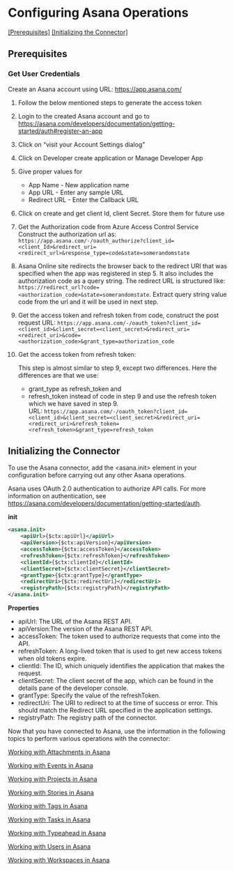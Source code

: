 # Configuring Asana Operations

[[Prerequisites]](#Prerequisites) [[Initializing the Connector]](#initializing-the-connector)

## Prerequisites

### Get User Credentials

Create an Asana account using URL: https://app.asana.com/

1. Follow the below mentioned steps to generate the access token

2. Login to the created Asana account and go to https://asana.com/developers/documentation/getting-started/auth#register-an-app 

3. Click on “visit your Account Settings dialog”

4. Click on Developer create application or Manage Developer App

5. Give proper values for
   
   * App Name - New application name
   * App URL - Enter any sample URL
   * Redirect URL -  Enter the Callback URL
   
6. Click on create and get client Id, client Secret. Store them for future use

7. Get the Authorization code from Azure Access Control Service Construct the authorization url as: ``` https://app.asana.com/-/oauth_authorize?client_id=<client_Id>&redirect_uri=<redirect_url>&response_type=code&state=somerandomstate ```
   
8. Asana Online site redirects the browser back to the redirect URI that was specified when the app was registered in step 5. It also includes the authorization code as a query string. The redirect URL is structured like: ``` https://redirect_url?code=<authorization_code>&state=somerandomstate ```. Extract query string value code from the url and it will be used in next step.

9. Get the access token and refresh token from code, construct the post request URL: ``` https://app.asana.com/-/oauth_token?client_id=<client_id>&client_secret=<client_secret>&redirect_uri=<redirect_uri>&code=<authorization_code>&grant_type=authorization_code ```

10. Get the access token from refresh token:
    
    This step is almost similar to step 9, except two differences. Here the differences are that we use:
    * grant_type as refresh_token and
    * refresh_token instead of code in step 9 and use the refresh token which we have saved in step 9.<br/>
    URL:  ``` https://app.asana.com/-/oauth_token?client_id=<client_id>&client_secret=<client_secret>&redirect_uri=<redirect_uri>&refresh_token=<refresh_token>&grant_type=refresh_token ```

## Initializing the Connector

To use the Asana connector, add the <asana.init> element in your configuration before carrying out any other Asana operations.

Asana uses OAuth 2.0 authentication to authorize API calls. For more information on authentication, see https://asana.com/developers/documentation/getting-started/auth.

**init**
```xml
<asana.init>
    <apiUrl>{$ctx:apiUrl}</apiUrl>
    <apiVersion>{$ctx:apiVersion}</apiVersion>
    <accessToken>{$ctx:accessToken}</accessToken>
    <refreshToken>{$ctx:refreshToken}</refreshToken>
    <clientId>{$ctx:clientId}</clientId>
    <clientSecret>{$ctx:clientSecret}</clientSecret>
    <grantType>{$ctx:grantType}</grantType>
    <redirectUri>{$ctx:redirectUri}</redirectUri>
    <registryPath>{$ctx:registryPath}</registryPath>
</asana.init>
```
**Properties** 
* apiUrl: The URL of the Asana REST API.
* apiVersion:The version of the Asana REST API.
* accessToken: The token used to authorize requests that come into the API.
* refreshToken: A long­-lived token that is used to get new access tokens when old tokens expire.
* clientId: The ID, which uniquely identifies the application that makes the request.
* clientSecret: The client secret of the app, which can be found in the details pane of the developer console.
* grantType:  Specify the value of the refreshToken.
* redirectUri: The URI to redirect to at the time of success or error. This should match the Redirect URL specified in the application settings.
* registryPath: The registry path of the connector.

Now that you have connected to Asana, use the information in the following topics to perform various operations with the connector:

[Working with Attachments in Asana](attachments.md)

[Working with Events in Asana](events.md)

[Working with Projects in Asana](projects.md)

[Working with Stories in Asana](stories.md)

[Working with Tags in Asana](tags.md)

[Working with Tasks in Asana](tasks.md)

[Working with Typeahead in Asana](typeahead.md)

[Working with Users in Asana](users.md)

[Working with Workspaces in Asana](workspaces.md)

